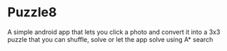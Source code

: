 # Puzzle8

A simple android app that lets you click a photo and convert it into a 3x3 puzzle that you can shuffle, solve or let the app solve using A* search 
